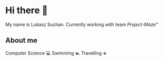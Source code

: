 # Hi there :wave:
My name is Lukasz Suchan.
Currently working with team *Project-Maze"*

## About me
Computer Science :computer:
Swimming :swimmer:
Travelling :airplane:
